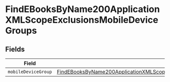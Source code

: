 # FindEBooksByName200ApplicationXMLScopeExclusionsMobileDeviceGroups


## Fields

| Field                                                                                                                                                                                                 | Type                                                                                                                                                                                                  | Required                                                                                                                                                                                              | Description                                                                                                                                                                                           |
| ----------------------------------------------------------------------------------------------------------------------------------------------------------------------------------------------------- | ----------------------------------------------------------------------------------------------------------------------------------------------------------------------------------------------------- | ----------------------------------------------------------------------------------------------------------------------------------------------------------------------------------------------------- | ----------------------------------------------------------------------------------------------------------------------------------------------------------------------------------------------------- |
| `mobileDeviceGroup`                                                                                                                                                                                   | [FindEBooksByName200ApplicationXMLScopeExclusionsMobileDeviceGroupsMobileDeviceGroup](../../models/operations/findebooksbyname200applicationxmlscopeexclusionsmobiledevicegroupsmobiledevicegroup.md) | :heavy_minus_sign:                                                                                                                                                                                    | N/A                                                                                                                                                                                                   |